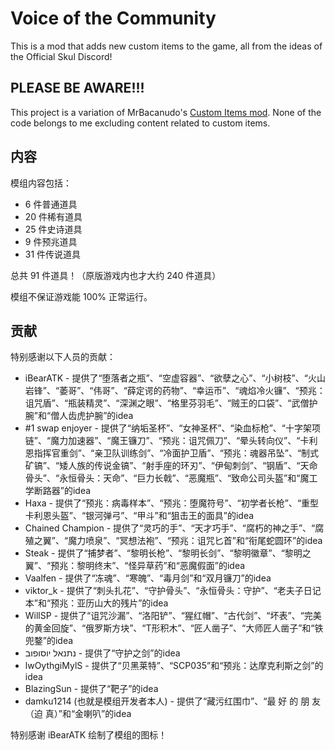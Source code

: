 # Voice of the Community
This is a mod that adds new custom items to the game, all from the ideas of the Official Skul Discord!

## PLEASE BE AWARE!!!
This project is a variation of MrBacanudo's [Custom Items mod](https://github.com/MrBacanudo/SkulHardModeMods/tree/main/CustomItems).
None of the code belongs to me excluding content related to custom items.

## 内容
模组内容包括：

* 6 件普通道具
* 20 件稀有道具
* 25 件史诗道具
* 9 件预兆道具
* 31 件传说道具

总共 91 件道具！（原版游戏内也才大约 240 件道具）

模组不保证游戏能 100% 正常运行。

## 贡献
特别感谢以下人员的贡献：
* iBearATK - 提供了“堕落者之瓶”、“空虚容器”、“欲孽之心”、“小树枝”、“火山岩锋”、“萎哥”、“伟哥”、“薛定谔的药物”、“幸运币”、“魂焰冷火镰”、“预兆：诅咒盾”、“瓶装精灵”、“深渊之眼”、“格里芬羽毛”、“贼王的口袋”、“武僧护腕”和“僧人齿虎护腕”的idea
* #1 swap enjoyer - 提供了“纳垢圣杯”、“女神圣杯”、“染血标枪”、“十字架项链”、“魔力加速器”、“魔王镰刀”、“预兆：诅咒佩刀”、“晕头转向仪”、“卡利恩指挥官重剑”、“亲卫队训练剑”、“冷面护卫盾”、“预兆：魂器吊坠”、“制式矿镐”、“矮人族的传说金镐”、“射手座的环刃”、“伊甸刺剑”、“钢盾”、“天命骨头”、“永恒骨头：天命”、“巨力长戟”、“恶魔瓶”、“致命公司头盔”和“魔工学断路器”的idea
* Haxa - 提供了“预兆：病毒样本”、“预兆：堕魔符号”、“初学者长枪”、“重型卡利恩头盔”、“银河弹弓”、“甲斗”和“狙击王的面具”的idea
* Chained Champion - 提供了“灵巧的手”、“天才巧手”、“腐朽的神之手”、“腐殖之翼”、“魔力喷泉”、“冥想法袍”、“预兆：诅咒匕首”和“衔尾蛇圆环”的idea
* Steak - 提供了“捕梦者”、“黎明长枪”、“黎明长剑”、“黎明徽章”、“黎明之翼”、“预兆：黎明终末”、“怪异草药”和“恶魔假面”的idea
* Vaalfen - 提供了“冻魂”、“寒魄”、“毒月剑”和“双月镰刀”的idea
* viktor_k - 提供了“刺头扎花”、“守护骨头”、“永恒骨头：守护”、“老夫子日记本”和“预兆：亚历山大的残片”的idea
* WillSP - 提供了“诅咒沙漏”、“洛阳铲”、“猩红帽”、“古代剑”、“坏表”、“完美的黄金回旋”、“俄罗斯方块”、“T形积木”、“匠人凿子”、“大师匠人凿子”和“铁兜鍪”的idea
* נתנאל יוסופוב - 提供了“守护之剑”的idea
* lwOythgiMylS - 提供了“贝黑莱特”、“SCP035”和“预兆：达摩克利斯之剑”的idea
* BlazingSun - 提供了“靶子”的idea
* damku1214 (也就是模组开发者本人) - 提供了“藏污红围巾”、“最 好 的 朋 友（迫 真）”和“金喇叭”的idea

特别感谢 iBearATK 绘制了模组的图标！
